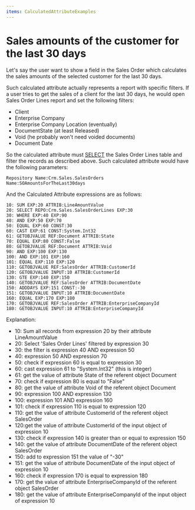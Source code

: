 ```yaml
---
items: CalculatedAttributeExamples
---
```


# Sales amounts of the customer for the last 30 days

Let's say the user want to show a field in the Sales Order which calculates the sales amounts of the selected customer for the last 30 days.

Such calculated attribute actually represents a report with specific filters. If a user tries to get the sales of a client for the last 30 days, he would open Sales Order Lines report and set the following filters:

- Client
- Enterprise Company
- Enterprise Company Location (eventually)
- DocumentState (at least Released)
- Void (he probably won't need voided documents)
- Document Date

So the calculated attribute must [SELECT](../operators/select.md) the Sales Order Lines table and filter the records as described above. Such calculated attribute would have the following parameters:

```
Repository Name:Crm.Sales.SalesOrders
Name:SOAmountsForTheLast30days
```

And the Calculated Attribute expressions are as follows:

```
10: SUM EXP:20 ATTRIB:LineAmountValue
20: SELECT REPO:Crm.Sales.SalesOrderLines EXP:30
30: WHERE EXP:40 EXP:90
40: AND EXP:50 EXP:70
50: EQUAL EXP:60 CONST:30
60: CAST EXP:61 CONST:System.Int32
61: GETOBJVALUE REF:Document ATTRIB:State
70: EQUAL EXP:80 CONST:False
80: GETOBJVALUE REF:Document ATTRIB:Void
90: AND EXP:100 EXP:130
100: AND EXP:101 EXP:160
101: EQUAL EXP:110 EXP:120
110: GETOBJVALUE REF:SalesOrder ATTRIB:CustomerId
120: GETOBJVALUE INPUT:10 ATTRIB:CustomerId
130: GTE EXP:140 EXP:150
140: GETOBJVALUE REF:SalesOrder ATTRIB:DocumentDate
150: ADDDAYS EXP:151 CONST:-30
151: GETOBJVALUE INPUT:10 ATTRIB:DocumentDate
160: EQUAL EXP:170 EXP:180
170: GETOBJVALUE REF:SalesOrder ATTRIB:EnterpriseCompanyId
180: GETOBJVALUE INPUT:10 ATTRIB:EnterpriseCompanyId
```

Explanation:

- 10: Sum all records from expression 20 by their attribute LineAmountValue
- 20: Select 'Sales Order Lines' filtered by expression 30
- 30: the filter is expression 40 AND expression 50
- 40: expression 50 AND expression 70
- 50: check if expression 60 is equal to expression 30
- 60: cast expression 61 to "System.Int32" (this is integer)
- 61: get the value of attribute State of the referent object Document
- 70: check if expression 80 is equal to "False"
- 80: get the value of attribute Void of the referent object Document
- 90: expression 100 AND expression 130
- 100: expression 101 AND expression 160
- 101: check if expression 110 is equal to expression 120
- 110: get the value of attribute CustomerId of the referent object SalesOrder
- 120:get the value of attribute CustomerId of the input object of expression 10
- 130:  check if expression 140 is greater than or equal to expression 150
- 140: get the value of attribute DocumentDate of the referent object SalesOrder
- 150: add to expression 151 the value of "-30"
- 151: get the value of attribute DocumentDate of the input object of expression 10
- 160: check if expression 170 is equal to expression 180
- 170: get the value of attribute EnterpriseCompanyId of the referent object SalesOrder
- 180: get the value of attribute EnterpriseCompanyId of the input object of expression 10
